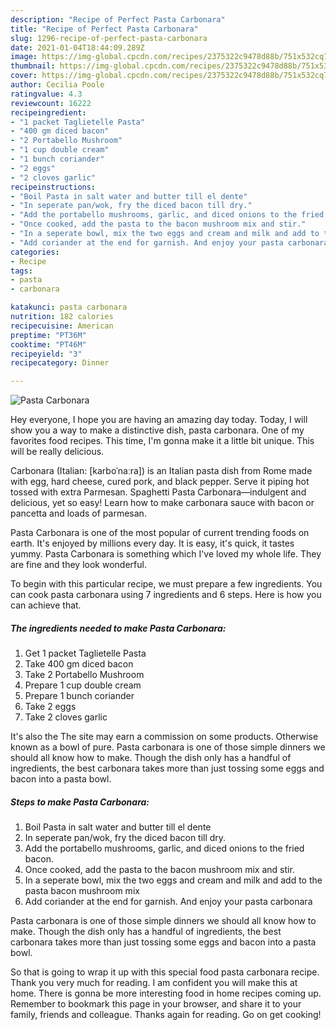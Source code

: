 ```yaml
---
description: "Recipe of Perfect Pasta Carbonara"
title: "Recipe of Perfect Pasta Carbonara"
slug: 1296-recipe-of-perfect-pasta-carbonara
date: 2021-01-04T18:44:09.289Z
image: https://img-global.cpcdn.com/recipes/2375322c9478d88b/751x532cq70/pasta-carbonara-recipe-main-photo.jpg
thumbnail: https://img-global.cpcdn.com/recipes/2375322c9478d88b/751x532cq70/pasta-carbonara-recipe-main-photo.jpg
cover: https://img-global.cpcdn.com/recipes/2375322c9478d88b/751x532cq70/pasta-carbonara-recipe-main-photo.jpg
author: Cecilia Poole
ratingvalue: 4.3
reviewcount: 16222
recipeingredient:
- "1 packet Taglietelle Pasta"
- "400 gm diced bacon"
- "2 Portabello Mushroom"
- "1 cup double cream"
- "1 bunch coriander"
- "2 eggs"
- "2 cloves garlic"
recipeinstructions:
- "Boil Pasta in salt water and butter till el dente"
- "In seperate pan/wok, fry the diced bacon till dry."
- "Add the portabello mushrooms, garlic, and diced onions to the fried bacon."
- "Once cooked, add the pasta to the bacon mushroom mix and stir."
- "In a seperate bowl, mix the two eggs and cream and milk and add to the pasta bacon mushroom mix"
- "Add coriander at the end for garnish. And enjoy your pasta carbonara"
categories:
- Recipe
tags:
- pasta
- carbonara

katakunci: pasta carbonara 
nutrition: 182 calories
recipecuisine: American
preptime: "PT36M"
cooktime: "PT46M"
recipeyield: "3"
recipecategory: Dinner

---
```



![Pasta Carbonara](https://img-global.cpcdn.com/recipes/2375322c9478d88b/751x532cq70/pasta-carbonara-recipe-main-photo.jpg)

Hey everyone, I hope you are having an amazing day today. Today, I will show you a way to make a distinctive dish, pasta carbonara. One of my favorites food recipes. This time, I'm gonna make it a little bit unique. This will be really delicious.

Carbonara (Italian: [karboˈnaːra]) is an Italian pasta dish from Rome made with egg, hard cheese, cured pork, and black pepper. Serve it piping hot tossed with extra Parmesan. Spaghetti Pasta Carbonara—indulgent and delicious, yet so easy! Learn how to make carbonara sauce with bacon or pancetta and loads of parmesan.

Pasta Carbonara is one of the most popular of current trending foods on earth. It's enjoyed by millions every day. It is easy, it's quick, it tastes yummy. Pasta Carbonara is something which I've loved my whole life. They are fine and they look wonderful.


To begin with this particular recipe, we must prepare a few ingredients. You can cook pasta carbonara using 7 ingredients and 6 steps. Here is how you can achieve that.

<!--inarticleads1-->

##### The ingredients needed to make Pasta Carbonara:

1. Get 1 packet Taglietelle Pasta
1. Take 400 gm diced bacon
1. Take 2 Portabello Mushroom
1. Prepare 1 cup double cream
1. Prepare 1 bunch coriander
1. Take 2 eggs
1. Take 2 cloves garlic


It&#39;s also the The site may earn a commission on some products. Otherwise known as a bowl of pure. Pasta carbonara is one of those simple dinners we should all know how to make. Though the dish only has a handful of ingredients, the best carbonara takes more than just tossing some eggs and bacon into a pasta bowl. 

<!--inarticleads2-->

##### Steps to make Pasta Carbonara:

1. Boil Pasta in salt water and butter till el dente
1. In seperate pan/wok, fry the diced bacon till dry.
1. Add the portabello mushrooms, garlic, and diced onions to the fried bacon.
1. Once cooked, add the pasta to the bacon mushroom mix and stir.
1. In a seperate bowl, mix the two eggs and cream and milk and add to the pasta bacon mushroom mix
1. Add coriander at the end for garnish. And enjoy your pasta carbonara


Pasta carbonara is one of those simple dinners we should all know how to make. Though the dish only has a handful of ingredients, the best carbonara takes more than just tossing some eggs and bacon into a pasta bowl. 

So that is going to wrap it up with this special food pasta carbonara recipe. Thank you very much for reading. I am confident you will make this at home. There is gonna be more interesting food in home recipes coming up. Remember to bookmark this page in your browser, and share it to your family, friends and colleague. Thanks again for reading. Go on get cooking!
